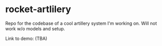 # rocket-artlilery
Repo for the codebase of a cool artillery system I'm working on. Will not work w/o models and setup.

Link to demo: (TBA)